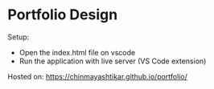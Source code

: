 # Portfolio Design

Setup:
- Open the index.html file on vscode
- Run the application with live server (VS Code extension)

Hosted on:
https://chinmayashtikar.github.io/portfolio/
